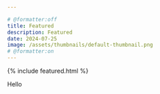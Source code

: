 ```yaml
---

# @formatter:off
title: Featured
description: Featured
date: 2024-07-25
image: /assets/thumbnails/default-thumbnail.png
# @formatter:on
---
```


{% include featured.html %}

Hello